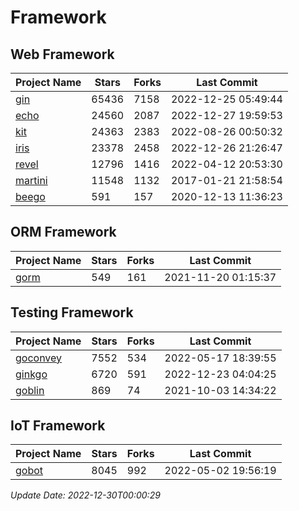 # Framework

## Web Framework
| Project Name | Stars | Forks | Last Commit |
| ------------ | ----- | ----- | ----------- |
| [gin](https://github.com/gin-gonic/gin) | 65436 | 7158 | 2022-12-25 05:49:44 |
| [echo](https://github.com/labstack/echo) | 24560 | 2087 | 2022-12-27 19:59:53 |
| [kit](https://github.com/go-kit/kit) | 24363 | 2383 | 2022-08-26 00:50:32 |
| [iris](https://github.com/kataras/iris) | 23378 | 2458 | 2022-12-26 21:26:47 |
| [revel](https://github.com/revel/revel) | 12796 | 1416 | 2022-04-12 20:53:30 |
| [martini](https://github.com/go-martini/martini) | 11548 | 1132 | 2017-01-21 21:58:54 |
| [beego](https://github.com/astaxie/beego) | 591 | 157 | 2020-12-13 11:36:23 |

## ORM Framework
| Project Name | Stars | Forks | Last Commit |
| ------------ | ----- | ----- | ----------- |
| [gorm](https://github.com/jinzhu/gorm) | 549 | 161 | 2021-11-20 01:15:37 |

## Testing Framework
| Project Name | Stars | Forks | Last Commit |
| ------------ | ----- | ----- | ----------- |
| [goconvey](https://github.com/smartystreets/goconvey) | 7552 | 534 | 2022-05-17 18:39:55 |
| [ginkgo](https://github.com/onsi/ginkgo) | 6720 | 591 | 2022-12-23 04:04:25 |
| [goblin](https://github.com/franela/goblin) | 869 | 74 | 2021-10-03 14:34:22 |

## IoT Framework
| Project Name | Stars | Forks | Last Commit |
| ------------ | ----- | ----- | ----------- |
| [gobot](https://github.com/hybridgroup/gobot) | 8045 | 992 | 2022-05-02 19:56:19 |

*Update Date: 2022-12-30T00:00:29*